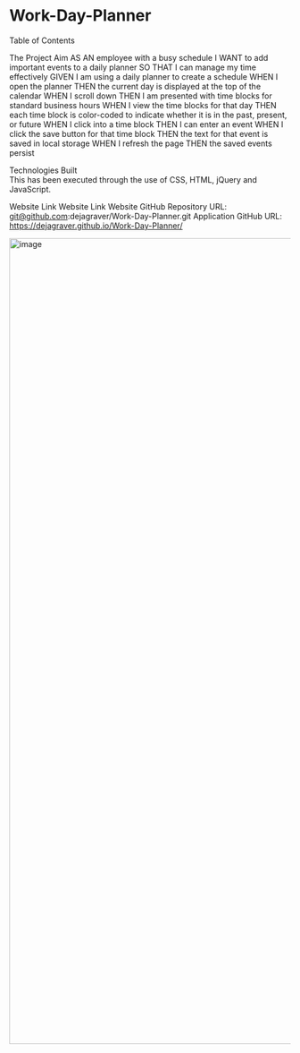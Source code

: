 # Work-Day-Planner
Table of Contents

The Project Aim 
AS AN employee with a busy schedule
I WANT to add important events to a daily planner
SO THAT I can manage my time effectively
GIVEN I am using a daily planner to create a schedule
WHEN I open the planner
THEN the current day is displayed at the top of the calendar
WHEN I scroll down
THEN I am presented with time blocks for standard business hours
WHEN I view the time blocks for that day
THEN each time block is color-coded to indicate whether it is in the past, present, or future
WHEN I click into a time block
THEN I can enter an event
WHEN I click the save button for that time block
THEN the text for that event is saved in local storage
WHEN I refresh the page
THEN the saved events persist

Technologies Built  
This has been executed through the use of CSS, HTML, jQuery and JavaScript.

Website Link
Website Link Website GitHub Repository URL: git@github.com:dejagraver/Work-Day-Planner.git
Application GitHub URL: https://dejagraver.github.io/Work-Day-Planner/

<img width="1440" alt="image" src="https://user-images.githubusercontent.com/78667882/112726612-baad0e00-8ef4-11eb-8b04-3147dff2e14f.png">
